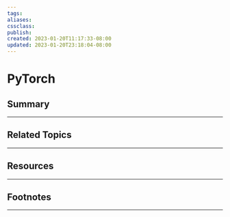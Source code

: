 ```yaml
---
tags:
aliases:
cssclass:
publish:
created: 2023-01-20T11:17:33-08:00
updated: 2023-01-20T23:18:04-08:00
---
```

# PyTorch

## Summary

---

## Related Topics

---

## Resources

---

## Footnotes

---